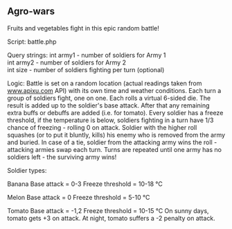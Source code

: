 Agro-wars
---------
Fruits and vegetables fight in this epic random battle!

Script: battle.php

Query strings:
int army1 - number of soldiers for Army 1<br />
int army2 - number of soldiers for Army 2<br />
int size - number of soldiers fighting per turn (optional)<br />

Logic:
Battle is set on a random location (actual readings taken from www.apixu.com API) with its own time and weather conditions.
Each turn a group of soldiers fight, one on one. Each rolls a virtual 6-sided die. The result is added up to the soldier's base attack.
After that any remaining extra buffs or debuffs are added (i.e. for tomato).
Every soldier has a freeze threshold, if the temperature is below, soldiers fighting in a turn have 1/3 chance of freezing - rolling 0 on attack.
Soldier with the higher roll squashes (or to put it bluntly, kills) his enemy who is removed from the army and buried.
In case of a tie, soldier from the attacking army wins the roll - attacking armies swap each turn.
Turns are repeated until one army has no soldiers left - the surviving army wins!



Soldier types:

Banana
Base attack = 0-3
Freeze threshold = 10-18 °C

Melon
Base attack = 0
Freeze threshold = 5-10 °C

Tomato
Base attack = -1,2
Freeze threshold = 10-15 °C
On sunny days, tomato gets +3 on attack.
At night, tomato suffers a -2 penalty on attack.
